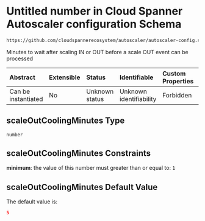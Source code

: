 # Untitled number in Cloud Spanner Autoscaler configuration Schema

```txt
https://github.com/cloudspannerecosystem/autoscaler/autoscaler-config.schema.json#/$defs/spannerInstance/properties/scaleOutCoolingMinutes
```

Minutes to wait after scaling IN or OUT before a scale OUT event can be processed

| Abstract            | Extensible | Status         | Identifiable            | Custom Properties | Additional Properties | Access Restrictions | Defined In                                                                                                                                       |
| :------------------ | :--------- | :------------- | :---------------------- | :---------------- | :-------------------- | :------------------ | :----------------------------------------------------------------------------------------------------------------------------------------------- |
| Can be instantiated | No         | Unknown status | Unknown identifiability | Forbidden         | Allowed               | none                | [autoscaler-config.schema.json\*](../../usr/local/google/home/nielm/spanner/autoscaler/out/autoscaler-config.schema.json "open original schema") |

## scaleOutCoolingMinutes Type

`number`

## scaleOutCoolingMinutes Constraints

**minimum**: the value of this number must greater than or equal to: `1`

## scaleOutCoolingMinutes Default Value

The default value is:

```json
5
```
